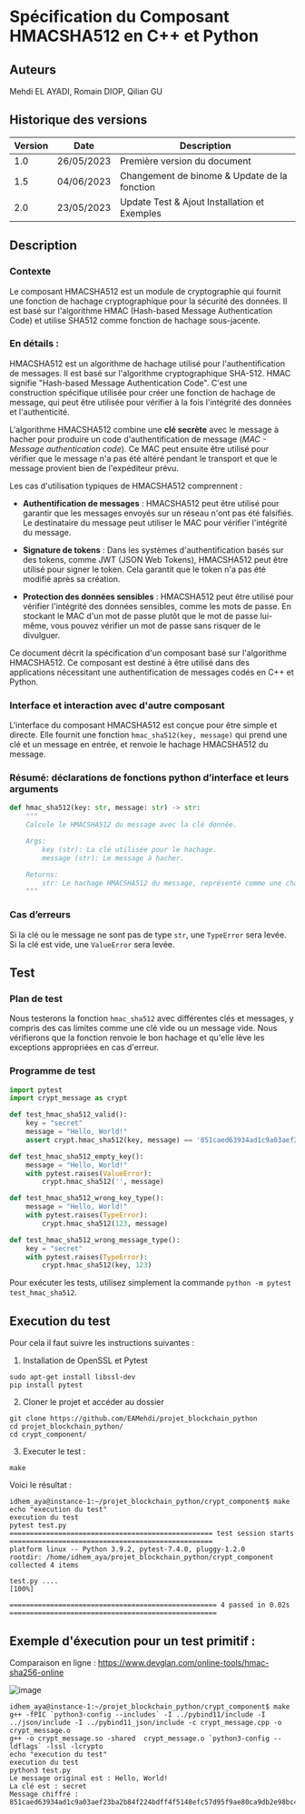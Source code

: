 # Spécification du Composant HMACSHA512 en C++ et Python

## Auteurs
Mehdi EL AYADI, Romain DIOP, Qilian GU

## Historique des versions
| Version | Date       | Description                 |
|---------|------------|-----------------------------|
| 1.0     | 26/05/2023 | Première version du document|
| 1.5     | 04/06/2023 | Changement de binome & Update de la fonction|
| 2.0     | 23/05/2023 | Update Test & Ajout Installation et Exemples|

## Description

### Contexte
Le composant HMACSHA512 est un module de cryptographie qui fournit une fonction de hachage cryptographique pour la sécurité des données. Il est basé sur l'algorithme HMAC (Hash-based Message Authentication Code) et utilise SHA512 comme fonction de hachage sous-jacente.

### En détails : 

HMACSHA512 est un algorithme de hachage utilisé pour l'authentification de messages. Il est basé sur l'algorithme cryptographique SHA-512. HMAC signifie "Hash-based Message Authentication Code". C'est une construction spécifique utilisée pour créer une fonction de hachage de message, qui peut être utilisée pour vérifier à la fois l'intégrité des données et l'authenticité.

L'algorithme HMACSHA512 combine une **clé secrète** avec le message à hacher pour produire un code d'authentification de message (*MAC - Message authentication code*). Ce MAC peut ensuite être utilisé pour vérifier que le message n'a pas été altéré pendant le transport et que le message provient bien de l'expéditeur prévu.

Les cas d'utilisation typiques de HMACSHA512 comprennent :

- **Authentification de messages** : HMACSHA512 peut être utilisé pour garantir que les messages envoyés sur un réseau n'ont pas été falsifiés. Le destinataire du message peut utiliser le MAC pour vérifier l'intégrité du message.

- **Signature de tokens** : Dans les systèmes d'authentification basés sur des tokens, comme JWT (JSON Web Tokens), HMACSHA512 peut être utilisé pour signer le token. Cela garantit que le token n'a pas été modifié après sa création.

- **Protection des données sensibles** : HMACSHA512 peut être utilisé pour vérifier l'intégrité des données sensibles, comme les mots de passe. En stockant le MAC d'un mot de passe plutôt que le mot de passe lui-même, vous pouvez vérifier un mot de passe sans risquer de le divulguer.

Ce document décrit la spécification d'un composant basé sur l'algorithme HMACSHA512. Ce composant est destiné à être utilisé dans des applications nécessitant une authentification de messages codés en C++ et Python.

### Interface et interaction avec d'autre composant
L'interface du composant HMACSHA512 est conçue pour être simple et directe. Elle fournit une fonction `hmac_sha512(key, message)` qui prend une clé et un message en entrée, et renvoie le hachage HMACSHA512 du message.

### Résumé: déclarations de fonctions python d’interface et leurs arguments
```python
def hmac_sha512(key: str, message: str) -> str:
    """
    Calcule le HMACSHA512 du message avec la clé donnée.

    Args:
        key (str): La clé utilisée pour le hachage.
        message (str): Le message à hacher.

    Returns:
        str: Le hachage HMACSHA512 du message, représenté comme une chaîne de caractères hexadécimales.
    """
```
### Cas d’erreurs
Si la clé ou le message ne sont pas de type `str`, une `TypeError` sera levée. Si la clé est vide, une `ValueError` sera levée.

## Test

### Plan de test
Nous testerons la fonction `hmac_sha512` avec différentes clés et messages, y compris des cas limites comme une clé vide ou un message vide. Nous vérifierons que la fonction renvoie le bon hachage et qu'elle lève les exceptions appropriées en cas d'erreur.

### Programme de test
```python
import pytest
import crypt_message as crypt

def test_hmac_sha512_valid():
    key = "secret"
    message = "Hello, World!"
    assert crypt.hmac_sha512(key, message) == '851caed63934ad1c9a03aef23ba2b84f224bdff4f5148efc57d95f9ae80ca9db2e98bc4c709a529eb1b7234a1ac2e381d28e0eb1efa090bb19613f5c124b6d5b'

def test_hmac_sha512_empty_key():
    message = "Hello, World!"
    with pytest.raises(ValueError):
        crypt.hmac_sha512('', message)

def test_hmac_sha512_wrong_key_type():
    message = "Hello, World!"
    with pytest.raises(TypeError):
        crypt.hmac_sha512(123, message)

def test_hmac_sha512_wrong_message_type():
    key = "secret"
    with pytest.raises(TypeError):
        crypt.hmac_sha512(key, 123)
```
Pour exécuter les tests, utilisez simplement la commande `python -m pytest test_hmac_sha512`.


## Execution du test 

Pour cela il faut suivre les instructions suivantes : 
1. Installation de OpenSSL et Pytest
```console
sudo apt-get install libssl-dev
pip install pytest
```

2. Cloner le projet et accéder au dossier 
```console
git clone https://github.com/EAMehdi/projet_blockchain_python
cd projet_blockchain_python/
cd crypt_component/
```


3. Executer le test :
```console
make
```

Voici le résultat :
```console
idhem_aya@instance-1:~/projet_blockchain_python/crypt_component$ make
echo "execution du test"
execution du test
pytest test.py
================================================== test session starts ==================================================
platform linux -- Python 3.9.2, pytest-7.4.0, pluggy-1.2.0
rootdir: /home/idhem_aya/projet_blockchain_python/crypt_component
collected 4 items                                                                                                       

test.py ....                                                                                                      [100%]

=================================================== 4 passed in 0.02s ===================================================
```

## Exemple d'éxecution pour un test primitif : 
Comparaison en ligne : https://www.devglan.com/online-tools/hmac-sha256-online

![image](https://github.com/EAMehdi/projet_blockchain_python/assets/45198822/8ffb0777-21d1-4b87-8a74-1d5a66731346)

```console
idhem_aya@instance-1:~/projet_blockchain_python/crypt_component$ make
g++ -fPIC `python3-config --includes` -I ../pybind11/include -I ../json/include -I ../pybind11_json/include -c crypt_message.cpp -o crypt_message.o
g++ -o crypt_message.so -shared  crypt_message.o `python3-config --ldflags` -lssl -lcrypto
echo "execution du test"
execution du test
python3 test.py
Le message original est : Hello, World!
La clé est : secret
Message chiffré : 851caed63934ad1c9a03aef23ba2b84f224bdff4f5148efc57d95f9ae80ca9db2e98bc4c709a529eb1b7234a1ac2e381d28e0eb1efa090bb19613f5c124b6d5b
```
